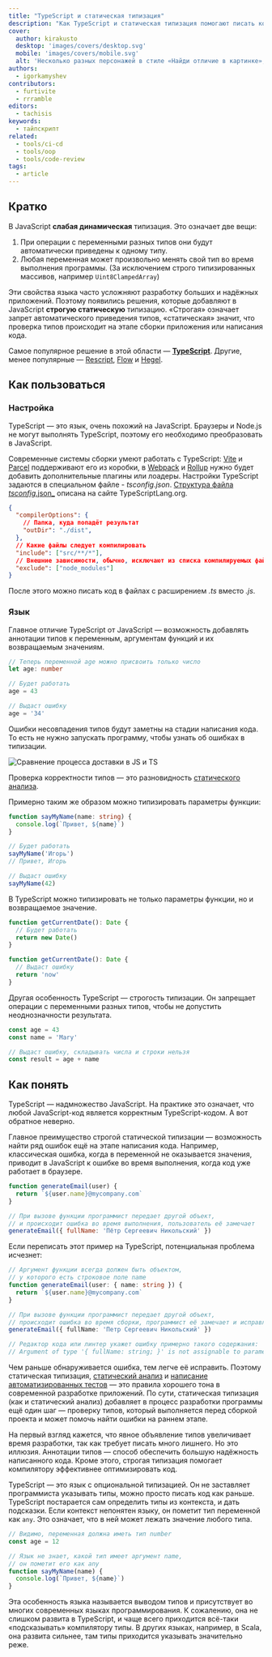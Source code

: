 ```yaml
---
title: "TypeScript и статическая типизация"
description: "Как TypeScript и статическая типизация помогают писать код."
cover:
  author: kirakusto
  desktop: 'images/covers/desktop.svg'
  mobile: 'images/covers/mobile.svg'
  alt: 'Несколько разных персонажей в стиле «Найди отличие в картинке», каждый чем-то отличается от других'
authors:
  - igorkamyshev
contributors:
  - furtivite
  - rrramble
editors:
  - tachisis
keywords:
  - тайпскрипт
related:
  - tools/ci-cd
  - tools/oop
  - tools/code-review
tags:
  - article
---
```

## Кратко

В JavaScript **слабая динамическая** типизация. Это означает две вещи:

1. При операции с переменными разных типов они будут автоматически приведены к одному типу.
1. Любая переменная может произвольно менять свой тип во время выполнения программы. (За исключением строго типизированных массивов, например `Uint8ClampedArray`)

Эти свойства языка часто усложняют разработку больших и надёжных приложений. Поэтому появились решения, которые добавляют в JavaScript **строгую статическую** типизацию. «Строгая» означает запрет автоматического приведения типов, «статическая» значит, что проверка типов происходит на этапе сборки приложения или написания кода.

Самое популярное решение в этой области — [**TypeScript**](https://www.typescriptlang.org/). Другие, менее популярные — [Rescript](https://rescript-lang.org/), [Flow](https://flow.org/) и [Hegel](https://hegel.js.org/).

## Как пользоваться

### Настройка

TypeScript — это язык, очень похожий на JavaScript. Браузеры и Node.js не могут выполнять TypeScript, поэтому его необходимо преобразовать в JavaScript.

Современные системы сборки умеют работать с TypeScript: [Vite](https://vitejs.dev/guide/features.html#typescript) и [Parcel](https://parceljs.org/languages/typescript/) поддерживают его из коробки, в [Webpack](https://webpack.js.org/guides/typescript/) и [Rollup](https://rollupjs.org/) нужно будет добавить дополнительные плагины или лоадеры. Настройки TypeScript задаются в специальном файле - _tsconfig.json_. [Структура файла _tsconfig_.json_](https://www.typescriptlang.org/docs/handbook/tsconfig-json.html) описана на сайте TypeScriptLang.org.

```json
{
  "compilerOptions": {
    // Папка, куда попадёт результат
    "outDir": "./dist",
  },
  // Какие файлы следует компилировать
  "include": ["src/**/*"],
  // Внешние зависимости, обычно, исключают из списка компилируемых файлов
  "exclude": ["node_modules"]
}
```

После этого можно писать код в файлах с расширением _.ts_ вместо _.js_.

### Язык

Главное отличие TypeScript от JavaScript — возможность добавлять аннотации типов к переменным, аргументам функций и их возвращаемым значениям.

```ts
// Теперь переменной age можно присвоить только число
let age: number

// Будет работать
age = 43

// Выдаст ошибку
age = '34'
```

Ошибки несовпадения типов будут заметны на стадии написания кода. То есть не нужно запускать программу, чтобы узнать об ошибках в типизации.

![Сравнение процесса доставки в JS и TS](images/compare.png)

Проверка корректности типов — это разновидность [статического анализа](/tools/static-analysis/).

Примерно таким же образом можно типизировать параметры функции:

```ts
function sayMyName(name: string) {
  console.log(`Привет, ${name}`)
}

// Будет работать
sayMyName('Игорь')
// Привет, Игорь

// Выдаст ошибку
sayMyName(42)
```

В TypeScript можно типизировать не только параметры функции, но и возвращаемое значение.

```ts
function getCurrentDate(): Date {
  // Будет работать
  return new Date()
}

function getCurrentDate(): Date {
  // Выдаст ошибку
  return 'now'
}
```

Другая особенность TypeScript — строгость типизации. Он запрещает операции с переменными разных типов, чтобы не допустить неоднозначности результата.

```ts
const age = 43
const name = 'Mary'

// Выдаст ошибку, складывать числа и строки нельзя
const result = age + name
```

## Как понять

TypeScript — надмножество JavaScript. На практике это означает, что любой JavaScript-код является корректным TypeScript-кодом. А вот обратное неверно.

Главное преимущество строгой статической типизации — возможность найти ряд ошибок ещё на этапе написания кода. Например, классическая ошибка, когда в переменной не оказывается значения, приводит в JavaScript к ошибке во время выполнения, когда код уже работает в браузере.

```js
function generateEmail(user) {
  return `${user.name}@mycompany.com`
}

// При вызове функции программист передает другой объект,
// и происходит ошибка во время выполнения, пользователь её замечает
generateEmail({ fullName: 'Пётр Сергеевич Никольский' })
```

Если переписать этот пример на TypeScript, потенциальная проблема исчезнет:

```ts
// Аргумент функции всегда должен быть объектом,
// у которого есть строковое поле name
function generateEmail(user: { name: string }) {
  return `${user.name}@mycompany.com`
}

// При вызове функции программист передает другой объект,
// происходит ошибка во время сборки, программист её замечает и исправляет
generateEmail({ fullName: 'Петр Сергеевич Никольский' })

// Редактор кода или линтер укажет ошибку примерно такого содержания:
// Argument of type '{ fullName: string; }' is not assignable to parameter of type '{ name: string; }'.
```

Чем раньше обнаруживается ошибка, тем легче её исправить. Поэтому статическая типизация, [статический анализ](/tools/static-analysis/) и [написание автоматизированных тестов](/tools/how-to-test-and-why/) — это правила хорошего тона в современной разработке приложений. По сути, статическая типизация (как и статический анализ) добавляет в процесс разработки программы ещё один шаг — проверку типов, который выполняется перед сборкой проекта и может помочь найти ошибки на раннем этапе.

На первый взгляд кажется, что явное объявление типов увеличивает время разработки, так как требует писать много лишнего. Но это иллюзия. Аннотации типов — способ обеспечить большую надёжность написанного кода. Кроме этого, строгая типизация помогает компилятору эффективнее оптимизировать код.

TypeScript — это язык с опциональной типизацией. Он не заставляет программиста указывать типы, можно просто писать код как раньше. TypeScript постарается сам определить типы из контекста, и дать подсказки. Если контекст непонятен языку, он пометит тип переменной как `any`. Это означает, что в ней может лежать значение любого типа.

```ts
// Видимо, переменная должна иметь тип number
const age = 12

// Язык не знает, какой тип имеет аргумент name,
// он пометит его как any
function sayMyName(name) {
  console.log(`Привет, ${name}`)
}
```

Эта особенность языка называется выводом типов и присутствует во многих современных языках программирования. К сожалению, она не слишком развита в TypeScript, и чаще всего приходится всё-таки «подсказывать» компилятору типы. В других языках, например, в Scala, она развита сильнее, там типы приходится указывать значительно реже.
